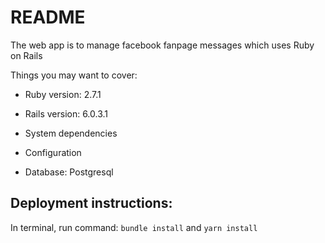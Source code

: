 # README

The web app is to manage facebook fanpage messages which uses Ruby on Rails

Things you may want to cover:

- Ruby version: 2.7.1
- Rails version: 6.0.3.1

- System dependencies

- Configuration

- Database: Postgresql

## Deployment instructions:

In terminal, run command: `bundle install` and `yarn install`
